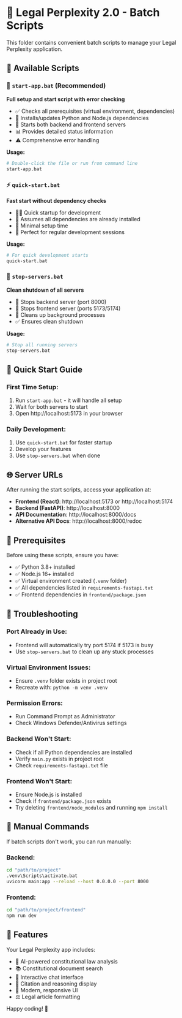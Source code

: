 # 🚀 Legal Perplexity 2.0 - Batch Scripts

This folder contains convenient batch scripts to manage your Legal Perplexity application.

## 📁 Available Scripts

### 🌟 `start-app.bat` (Recommended)
**Full setup and start script with error checking**

- ✅ Checks all prerequisites (virtual environment, dependencies)
- 🔧 Installs/updates Python and Node.js dependencies
- 🚀 Starts both backend and frontend servers
- 📊 Provides detailed status information
- ⚠️ Comprehensive error handling

**Usage:**
```bash
# Double-click the file or run from command line
start-app.bat
```

### ⚡ `quick-start.bat`
**Fast start without dependency checks**

- 🏃‍♂️ Quick startup for development
- 🚀 Assumes all dependencies are already installed
- 💨 Minimal setup time
- 🎯 Perfect for regular development sessions

**Usage:**
```bash
# For quick development starts
quick-start.bat
```

### 🛑 `stop-servers.bat`
**Clean shutdown of all servers**

- 🔌 Stops backend server (port 8000)
- 🔌 Stops frontend server (ports 5173/5174)
- 🧹 Cleans up background processes
- ✅ Ensures clean shutdown

**Usage:**
```bash
# Stop all running servers
stop-servers.bat
```

## 🎯 Quick Start Guide

### First Time Setup:
1. Run `start-app.bat` - it will handle all setup
2. Wait for both servers to start
3. Open http://localhost:5173 in your browser

### Daily Development:
1. Use `quick-start.bat` for faster startup
2. Develop your features
3. Use `stop-servers.bat` when done

## 🌐 Server URLs

After running the start scripts, access your application at:

- **Frontend (React)**: http://localhost:5173 or http://localhost:5174
- **Backend (FastAPI)**: http://localhost:8000
- **API Documentation**: http://localhost:8000/docs
- **Alternative API Docs**: http://localhost:8000/redoc

## 🔧 Prerequisites

Before using these scripts, ensure you have:

- ✅ Python 3.8+ installed
- ✅ Node.js 16+ installed
- ✅ Virtual environment created (`.venv` folder)
- ✅ All dependencies listed in `requirements-fastapi.txt`
- ✅ Frontend dependencies in `frontend/package.json`

## 🚨 Troubleshooting

### Port Already in Use:
- Frontend will automatically try port 5174 if 5173 is busy
- Use `stop-servers.bat` to clean up any stuck processes

### Virtual Environment Issues:
- Ensure `.venv` folder exists in project root
- Recreate with: `python -m venv .venv`

### Permission Errors:
- Run Command Prompt as Administrator
- Check Windows Defender/Antivirus settings

### Backend Won't Start:
- Check if all Python dependencies are installed
- Verify `main.py` exists in project root
- Check `requirements-fastapi.txt` file

### Frontend Won't Start:
- Ensure Node.js is installed
- Check if `frontend/package.json` exists
- Try deleting `frontend/node_modules` and running `npm install`

## 📝 Manual Commands

If batch scripts don't work, you can run manually:

### Backend:
```bash
cd "path/to/project"
.venv\Scripts\activate.bat
uvicorn main:app --reload --host 0.0.0.0 --port 8000
```

### Frontend:
```bash
cd "path/to/project/frontend"
npm run dev
```

## 🎉 Features

Your Legal Perplexity app includes:
- 🤖 AI-powered constitutional law analysis
- 📚 Constitutional document search
- 💬 Interactive chat interface
- 📖 Citation and reasoning display
- 🎨 Modern, responsive UI
- ⚖️ Legal article formatting

Happy coding! 🚀
